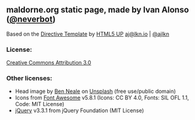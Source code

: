 ## maldorne.org static page, made by Ivan Alonso ([@neverbot](https://github.com/neverbot))

Based on the [Directive Template](https://html5up.net/directive) by [HTML5 UP](https://html5up.net)
aj@lkn.io | [@ajlkn](https://twitter.com/ajlkn)

### License:

[Creative Commons Attribution 3.0](license.txt)

### Other licenses:

 * Head image by [Ben Neale](https://unsplash.com/@ben_neale) on [Unsplash](https://unsplash.com/photos/zpxKdH_xNSI) (free use/public domain)
 * Icons from [Font Awesome](http://fontawesome.io/) v5.8.1 (Icons: CC BY 4.0, Fonts: SIL OFL 1.1, Code: MIT License)
 * [jQuery](http://jquery.com/) v3.3.1 from jQuery Foundation (MIT License)
